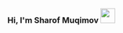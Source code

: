 ### Hi, I'm Sharof Muqimov <img src="https://media4.giphy.com/media/v1.Y2lkPTc5MGI3NjExdTY3bTY4aHdlamVqYmM2N3FueWlrNjg4YjVlYmprcWo1ZmtqYzhjdSZlcD12MV9zdGlja2Vyc19zZWFyY2gmY3Q9cw/gM5qFksULw54NMWyry/giphy.webp" width="30px">
